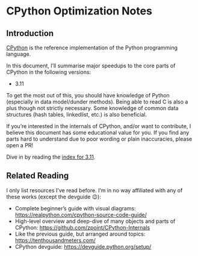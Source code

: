# CPython Optimization Notes

## Introduction
[CPython](https://docs.python.org/3/glossary.html) is the reference
implementation of the Python programming language.

In this document, I’ll summarise major speedups to the core parts of CPython
in the following versions:

- 3.11

To get the most out of this, you should have knowledge of Python (especially in
data model/dunder methods). Being able to read C is also a plus though not
strictly necessary. Some knowledge of common data structures (hash tables,
linkedlist, etc.) is also beneficial.

If you’re interested in the internals of CPython, and/or want to contribute, I
believe this document has some educational value for you. If you find any parts
hard to understand due to poor wording or plain inaccuracies, please open a PR!

Dive in by reading the [index for 3.11](./3.11/README.md).

## Related Reading

I only list resources I’ve read before. I’m in no way affiliated with any of
these works (except the devguide 😉):
- Complete beginner’s guide with visual diagrams:
  https://realpython.com/cpython-source-code-guide/
- High-level overview and deep-dive of many objects and parts of CPython:
  https://github.com/zpoint/CPython-Internals
- Like the previous guide, but arranged around topics:
  https://tenthousandmeters.com/ 
- CPython devguide: https://devguide.python.org/setup/
